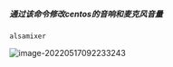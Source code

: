 ##### 通过该命令修改centos的音响和麦克风音量

```shell
alsamixer
```

![image-20220517092233243](https://typroa12138.oss-cn-hangzhou.aliyuncs.com/image/2022/05/20220517092233332.png)